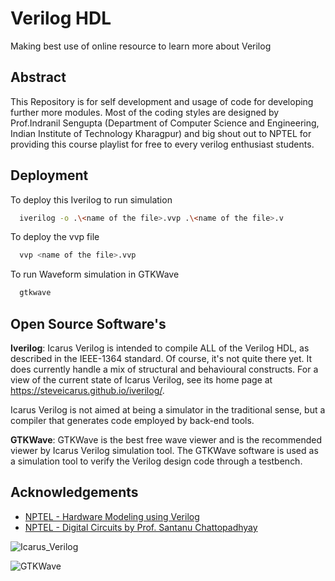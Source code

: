 
# Verilog HDL

Making best use of online resource to learn more about Verilog


## Abstract
This Repository is for self development and usage of code for developing further more modules. Most of the coding styles are designed by Prof.Indranil Sengupta (Department of Computer Science and Engineering, Indian Institute of Technology Kharagpur) and big shout out to NPTEL for providing this course playlist for free to every verilog enthusiast students.
## Deployment

To deploy this Iverilog to run simulation

```bash
  iverilog -o .\<name of the file>.vvp .\<name of the file>.v
```
To deploy the vvp file 

```bash
  vvp <name of the file>.vvp
```
To run Waveform simulation in GTKWave

```bash
  gtkwave 
```
##  Open Source Software's
 **Iverilog**:
 Icarus Verilog is intended to compile ALL of the Verilog HDL, as described in the IEEE-1364 standard. Of course, it's not quite there yet. It does currently handle a mix of structural and behavioural constructs. For a view of the current state of Icarus Verilog, see its home page at https://steveicarus.github.io/iverilog/.

Icarus Verilog is not aimed at being a simulator in the traditional sense, but a compiler that generates code employed by back-end tools.


**GTKWave**:
GTKWave is the best free wave viewer and is the recommended viewer by Icarus Verilog simulation tool. The GTKWave software is used as a simulation tool to verify the Verilog design code through a testbench.

## Acknowledgements

 - [NPTEL - Hardware Modeling using Verilog ](https://youtube.com/playlist?list=PLJ5C_6qdAvBELELTSPgzYkQg3HgclQh-5&si=8v16h4gRQ8NsB2G8)
 - [NPTEL - Digital Circuits by Prof. Santanu Chattopadhyay](https://youtube.com/playlist?list=PLbRMhDVUMngePP5JcezxImF-FzOC9wstz&si=ksm1V2CAUQQ9j9GF)


![Icarus_Verilog](https://upload.wikimedia.org/wikipedia/en/c/cb/Icarus_Verilog_logo2.png)

![GTKWave](https://upload.wikimedia.org/wikipedia/commons/6/68/Gtkwave_256x256x32.png)

